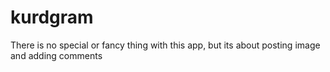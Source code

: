 # kurdgram

There is no special or fancy thing with this app, but its about posting image and adding comments
